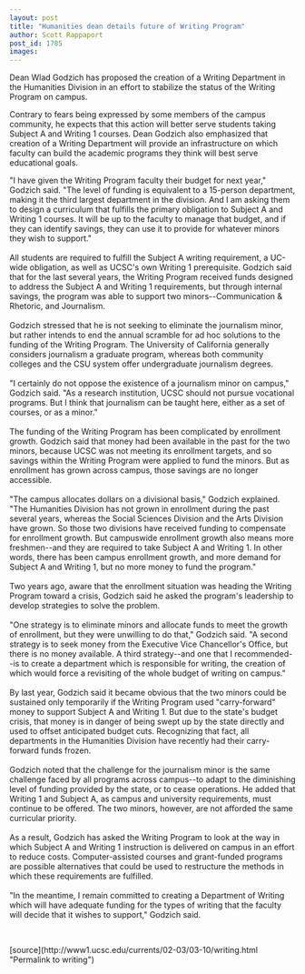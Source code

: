```yaml
---
layout: post
title: "Humanities dean details future of Writing Program"
author: Scott Rappaport
post_id: 1785
images:
---
```


<p>
  Dean Wlad Godzich has proposed the creation of a Writing Department in the Humanities Division in an effort to stabilize the status of the Writing Program on campus.
</p>
<p>
  Contrary to fears being expressed by some members of the campus community, he expects that this action will better serve students taking Subject A and Writing 1 courses. Dean Godzich also emphasized that creation of a Writing Department will provide an infrastructure on which faculty can build the academic programs they think will best serve educational goals.<br>
</p>
<p>
  "I have given the Writing Program faculty their budget for next year," Godzich said. "The level of funding is equivalent to a 15-person department, making it the third largest department in the division. And I am asking them to design a curriculum that fulfills the primary obligation to Subject A and Writing 1 courses. It will be up to the faculty to manage that budget, and if they can identify savings, they can use it to provide for whatever minors they wish to support."<br>
  <br>
  All students are required to fulfill the Subject A writing requirement, a UC-wide obligation, as well as UCSC's own Writing 1 prerequisite. Godzich said that for the last several years, the Writing Program received funds designed to address the Subject A and Writing 1 requirements, but through internal savings, the program was able to support two minors--Communication &amp; Rhetoric, and Journalism.<br>
  <br>
  Godzich stressed that he is not seeking to eliminate the journalism minor, but rather intends to end the annual scramble for ad hoc solutions to the funding of the Writing Program. The University of California generally considers journalism a graduate program, whereas both community colleges and the CSU system offer undergraduate journalism degrees.<br>
  <br>
  "I certainly do not oppose the existence of a journalism minor on campus," Godzich said. "As a research institution, UCSC should not pursue vocational programs. But I think that journalism can be taught here, either as a set of courses, or as a minor."<br>
  <br>
  The funding of the Writing Program has been complicated by enrollment growth. Godzich said that money had been available in the past for the two minors, because UCSC was not meeting its enrollment targets, and so savings within the Writing Program were applied to fund the minors. But as enrollment has grown across campus, those savings are no longer accessible.<br>
  <br>
  "The campus allocates dollars on a divisional basis," Godzich explained. "The Humanities Division has not grown in enrollment during the past several years, whereas the Social Sciences Division and the Arts Division have grown. So those two divisions have received funding to compensate for enrollment growth. But campuswide enrollment growth also means more freshmen--and they are required to take Subject A and Writing 1. In other words, there has been campus enrollment growth, and more demand for Subject A and Writing 1, but no more money to fund the program."<br>
  <br>
  Two years ago, aware that the enrollment situation was heading the Writing Program toward a crisis, Godzich said he asked the program's leadership to develop strategies to solve the problem.<br>
  <br>
  "One strategy is to eliminate minors and allocate funds to meet the growth of enrollment, but they were unwilling to do that," Godzich said. "A second strategy is to seek money from the Executive Vice Chancellor's Office, but there is no money available. A third strategy--and one that I recommended--is to create a department which is responsible for writing, the creation of which would force a revisiting of the whole budget of writing on campus."<br>
  <br>
  By last year, Godzich said it became obvious that the two minors could be sustained only temporarily if the Writing Program used "carry-forward" money to support Subject A and Writing 1. But due to the state's budget crisis, that money is in danger of being swept up by the state directly and used to offset anticipated budget cuts. Recognizing that fact, all departments in the Humanities Division have recently had their carry-forward funds frozen.<br>
  <br>
  Godzich noted that the challenge for the journalism minor is the same challenge faced by all programs across campus--to adapt to the diminishing level of funding provided by the state, or to cease operations. He added that Writing 1 and Subject A, as campus and university requirements, must continue to be offered. The two minors, however, are not afforded the same curricular priority.<br>
  <br>
  As a result, Godzich has asked the Writing Program to look at the way in which Subject A and Writing 1 instruction is delivered on campus in an effort to reduce costs. Computer-assisted courses and grant-funded programs are possible alternatives that could be used to restructure the methods in which these requirements are fulfilled.<br>
  <br>
  "In the meantime, I remain committed to creating a Department of Writing which will have adequate funding for the types of writing that the faculty will decide that it wishes to support," Godzich said.
</p>
<p>
  <br>

</p>
<p>

</p>
[source](http://www1.ucsc.edu/currents/02-03/03-10/writing.html "Permalink to writing")
